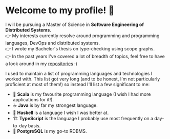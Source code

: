 # Welcome to my profile! 👋

I will be pursuing a Master of Science in **Software Engineering of Distributed Systems**.  
👉 My interests currently resolve around programming and programming languages, DevOps and distributed systems.  
👉 I wrote my Bachelor's thesis on type-checking using scope graphs.  
👉 In the past years I've covered a lot of breadth of topics, feel free to have a look around in my 
[repositories](https://github.com/Arraying?tab=repositories) :)  
 
I used to maintain a list of programming languages and technologies I worked with. This list got very long (and to be honest, I'm not particularly proficient at most of them!) so instead I'll list a few significant to me:
- 🎩 **Scala** is my favourite programming language (I wish I had more applications for it!).
- ☕ **Java** is by far my strongest language.
- 🔢 **Haskell** is a language I wish I was better at.
- 🏗️ **TypeScript** is the language I probably use most frequently on a day-to-day basis.
- 🐘 **PostgreSQL** is my go-to RDBMS.

